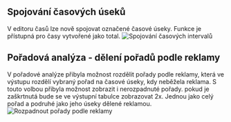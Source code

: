 ﻿---
categories: [kiwi]
layout: kiwi
---
## Spojování časových úseků
V editoru časů lze nově spojovat označené časové úseky. Funkce je přístupná pro časy vytvořené jako total.
![Spojování časových intervalů]({{site.url}}/data/spojovanicasu.png "Spojování časových intervalů") 

## Pořadová analýza - dělení pořadů podle reklamy
V pořadové analýze přibyla možnost rozdělit pořady podle reklamy, která ve výstupu rozdělí vybraný pořad na časové úseky, kdy neběžela reklama. S touto volbou přibyla možnost zobrazit i nerozpadnuté pořady. pokud je zaškrtnutá bude se ve výstupní tabulce zobrazovat 2x. Jednou jako celý pořad a podruhé jako jeho úseky dělené reklamou.
![Rozpadnout pořady podle reklamy]({{site.url}}/data/rozpaddlereklamy.png "Rozpadnout pořady podle reklamy")
